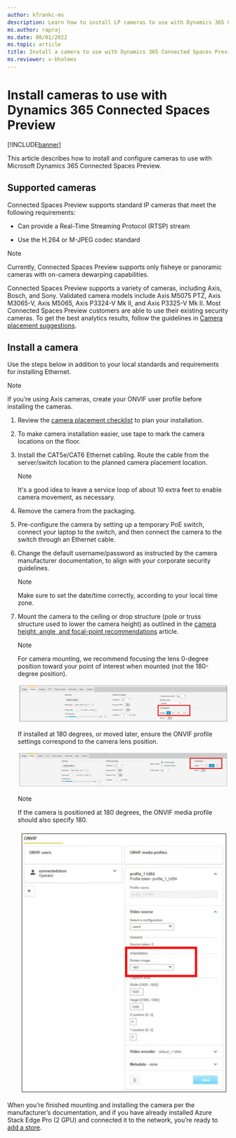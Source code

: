 ```yaml
---
author: kfrankc-ms
description: Learn how to install LP cameras to use with Dynamics 365 Connected Spaces Preview
ms.author: rapraj
ms.date: 08/01/2022
ms.topic: article
title: Install a camera to use with Dynamics 365 Connected Spaces Preview
ms.reviewer: v-bholmes
---
```


# Install cameras to use with Dynamics 365 Connected Spaces Preview

[!INCLUDE[banner](includes/banner.md)]

This article describes how to install and configure cameras to use with Microsoft Dynamics 365 Connected Spaces Preview.

## Supported cameras

Connected Spaces Preview supports standard IP cameras that meet the following requirements:

- Can provide a Real-Time Streaming Protocol (RTSP) stream 

- Use the H.264 or M-JPEG codec standard

> [!NOTE]
> Currently, Connected Spaces Preview supports only fisheye or panoramic cameras with on-camera dewarping capabilities.

Connected Spaces Preview supports a variety of cameras, including Axis, Bosch, and Sony. Validated camera models include Axis M5075 PTZ, Axis M3065-V, Axis M5065, Axis P3324-V Mk II, and Axis P3325-V Mk II. Most Connected Spaces Preview customers are able to use their existing security cameras. To get the best analytics results, follow the guidelines in [Camera placement suggestions](camera-placement-recommendations.md).
   
## Install a camera	

Use the steps below in addition to your local standards and requirements for installing Ethernet.

> [!NOTE]
> If you’re using Axis cameras, create your ONVIF user profile before installing the cameras.

1. Review the [camera placement checklist](camera-placement-checklist.md) to plan your installation.

2. To make camera installation easier, use tape to mark the camera locations on the floor.

3. Install the CAT5e/CAT6 Ethernet cabling. Route the cable from the server/switch location to the planned camera placement location.

    > [!NOTE] 
    > It's a good idea to leave a service loop of about 10 extra feet to enable camera movement, as necessary.
    
4.	Remove the camera from the packaging.

5.	Pre-configure the camera by setting up a temporary PoE switch, connect your laptop to the switch, and then connect the camera to the switch through an Ethernet cable.

6.	Change the default username/password as instructed by the camera manufacturer documentation, to align with your corporate security guidelines.

    > [!NOTE] 
    > Make sure to set the date/time correctly, according to your local time zone.
  
7.	Mount the camera to the ceiling or drop structure (pole or truss structure used to lower the camera height) as outlined in the [camera height, angle, and focal-point recommendations](camera-placement-recommendations.md) article.

    > [!NOTE] 
    > For camera mounting, we recommend focusing the lens 0-degree position toward your point of interest when mounted (not the 180-degree position).
   
    ![O-degree camera position.](media/orientation-0.PNG "0-degree camera position")
 
    If installed at 180 degrees, or moved later, ensure the ONVIF profile settings correspond to the camera lens position. 
   
    ![180-degree camera position.](media/orientation-180.PNG "180-degree camera position")
 
    > [!NOTE]  
    > If the camera is positioned at 180 degrees, the ONVIF media profile should also specify 180.
   
    ![ONVIF media profile.](media/ONVIF.PNG "ONVIF media profile")
 
When you’re finished mounting and installing the camera per the manufacturer’s documentation, and if you have already installed Azure Stack Edge Pro (2 GPU) and connected it to the network, you’re ready to [add a store](store-create.md).
